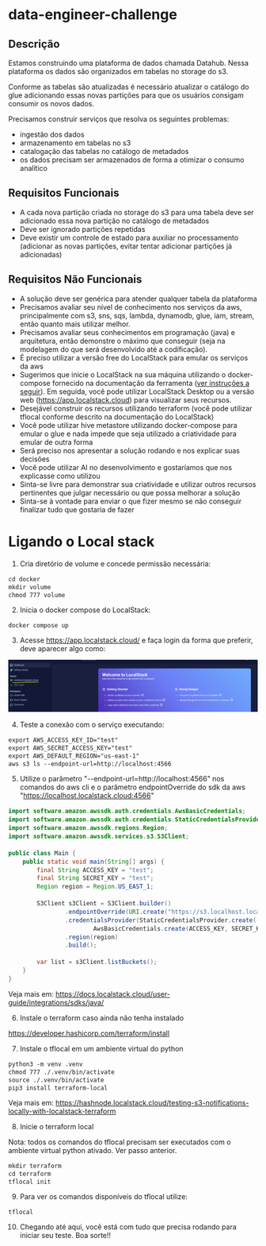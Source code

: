 # data-engineer-challenge

## Descrição

Estamos construindo uma plataforma de dados chamada Datahub. Nessa plataforma os dados são organizados em tabelas no storage do s3.

Conforme as tabelas são atualizadas é necessário atualizar o catálogo do glue adicionando essas novas partições para que os usuários consigam consumir os novos dados.

Precisamos construir serviços que resolva os seguintes problemas:

- ingestão dos dados
- armazenamento em tabelas no s3
- catalogação das tabelas no catálogo de metadados
- os dados precisam ser armazenados de forma a otimizar o consumo analítico

## Requisitos Funcionais

- A cada nova partição criada no storage do s3 para uma tabela deve ser adicionado essa nova partição no catálogo de metadados
- Deve ser ignorado partições repetidas
- Deve existir um controle de estado para auxiliar no processamento (adicionar as novas partições, evitar tentar adicionar partições já adicionadas)

## Requisitos Não Funcionais

- A solução deve ser genérica para atender qualquer tabela da plataforma
- Precisamos avaliar seu nível de conhecimento nos serviços da aws, principalmente com s3, sns, sqs, lambda, dynamodb, glue, iam, stream, então quanto mais utilizar melhor.
- Precisamos avaliar seus conhecimentos em programação (java) e arquitetura, então demonstre o máximo que conseguir (seja na modelagem do que será desenvolvido até a codificação).
- É preciso utilizar a versão free do LocalStack para emular os serviços da aws
- Sugerimos que inicie o LocalStack na sua máquina utilizando o docker-compose fornecido na documentação da ferramenta ([ver instruções a seguir](#ligando-o-local-stack)). Em seguida, você pode utilizar LocalStack Desktop ou a versão web (https://app.localstack.cloud) para visualizar seus recursos.
- Desejável construir os recursos utilizando terraform (você pode utilizar tflocal conforme descrito na documentação do LocalStack)
- Você pode utilizar hive metastore utilizando docker-compose para emular o glue e nada impede que seja utilizado a criatividade para emular de outra forma
- Será preciso nos apresentar a solução rodando e nos explicar suas decisões
- Você pode utilizar AI no desenvolvimento e gostaríamos que nos explicasse como utilizou
- Sinta-se livre para demonstrar sua criatividade e utilizar outros recursos pertinentes que julgar necessário ou que possa melhorar a solução
- Sinta-se à vontade para enviar o que fizer mesmo se não conseguir finalizar tudo que gostaria de fazer

# Ligando o Local stack

1. Cria diretório de volume e concede permissão necessária:

```shell
cd docker
mkdir volume
chmod 777 volume
```

2. Inicia o docker compose do LocalStack:

```shell
docker compose up
```

3. Acesse https://app.localstack.cloud/ e faça login da forma que preferir, deve aparecer algo como:

![localstack_home.png](docs/img/localstack_home.png)

4. Teste a conexão com o serviço executando:

```shell
export AWS_ACCESS_KEY_ID="test"
export AWS_SECRET_ACCESS_KEY="test"
export AWS_DEFAULT_REGION="us-east-1"
aws s3 ls --endpoint-url=http://localhost:4566
```

5. Utilize o parâmetro "--endpoint-url=http://localhost:4566" nos comandos do aws cli e o parâmetro endpointOverride do sdk da aws "https://localhost.localstack.cloud:4566"

```java
import software.amazon.awssdk.auth.credentials.AwsBasicCredentials;
import software.amazon.awssdk.auth.credentials.StaticCredentialsProvider;
import software.amazon.awssdk.regions.Region;
import software.amazon.awssdk.services.s3.S3Client;

public class Main {
    public static void main(String[] args) {
        final String ACCESS_KEY = "test";
        final String SECRET_KEY = "test";
        Region region = Region.US_EAST_1;

        S3Client s3Client = S3Client.builder()
                .endpointOverride(URI.create("https://s3.localhost.localstack.cloud:4566"))
                .credentialsProvider(StaticCredentialsProvider.create(
                        AwsBasicCredentials.create(ACCESS_KEY, SECRET_KEY)))
                .region(region)
                .build();

        var list = s3Client.listBuckets();
    }
}
```

Veja mais em: https://docs.localstack.cloud/user-guide/integrations/sdks/java/

6. Instale o terraform caso ainda não tenha instalado

https://developer.hashicorp.com/terraform/install

7. Instale o tflocal em um ambiente virtual do python

```shell
python3 -m venv .venv
chmod 777 ./.venv/bin/activate
source ./.venv/bin/activate
pip3 install terraform-local
```

Veja mais em: https://hashnode.localstack.cloud/testing-s3-notifications-locally-with-localstack-terraform

8. Inicie o terraform local

Nota: todos os comandos do tflocal precisam ser executados com o ambiente virtual python ativado. Ver passo anterior.

```shell
mkdir terraform
cd terraform
tflocal init
```

9. Para ver os comandos disponíveis do tflocal utilize:

```shell
tflocal
```

10. Chegando até aqui, você está com tudo que precisa rodando para iniciar seu teste. Boa sorte!!


